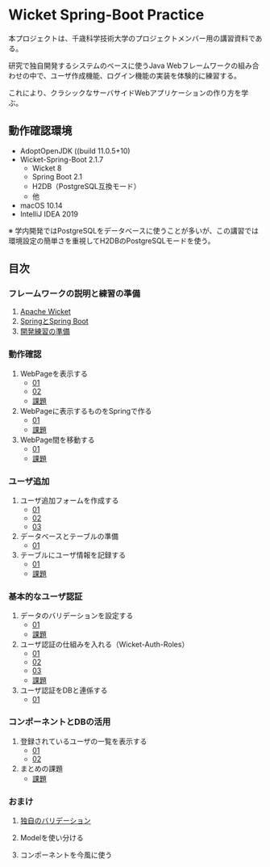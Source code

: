 # Wicket Spring-Boot Practice

本プロジェクトは、千歳科学技術大学のプロジェクトメンバー用の講習資料である。

研究で独自開発するシステムのベースに使うJava Webフレームワークの組み合わせの中で、ユーザ作成機能、ログイン機能の実装を体験的に練習する。

これにより、クラシックなサーバサイドWebアプリケーションの作り方を学ぶ。

## 動作確認環境

- AdoptOpenJDK ((build 11.0.5+10)
- Wicket-Spring-Boot 2.1.7
    - Wicket 8
    - Spring Boot 2.1
    - H2DB（PostgreSQL互換モード）
    - 他
- macOS 10.14
- IntelliJ IDEA 2019

※ 学内開発ではPostgreSQLをデータベースに使うことが多いが、この講習では環境設定の簡単さを重視してH2DBのPostgreSQLモードを使う。

## 目次

### フレームワークの説明と練習の準備

1. [Apache Wicket](doc/A01/01.md)
1. [SpringとSpring Boot](doc/A02/01.md)
1. [開発練習の準備](doc/A03/01.md)

### 動作確認

1. WebPageを表示する
    - [01](doc/B01/01.md)
    - [02](doc/B01/02.md)
    - [課題](doc/B01/03.md)
1. WebPageに表示するものをSpringで作る
    - [01](doc/B02/01.md)
    - [課題](doc/B02/02.md)
1. WebPage間を移動する
    - [01](doc/B03/01.md)
    - [課題](doc/B03/02.md)

### ユーザ追加

1. ユーザ追加フォームを作成する
    - [01](doc/C01/01.md)
    - [02](doc/C01/02.md)
    - [03](doc/C01/03.md)
1. データベースとテーブルの準備
    - [01](doc/C02/01.md)
1. テーブルにユーザ情報を記録する
    - [01](doc/C03/01.md)
    - [課題](doc/C03/02.md)

### 基本的なユーザ認証

1. データのバリデーションを設定する
    - [01](doc/D01/01.md)
    - [課題](doc/D01/02.md)
1. ユーザ認証の仕組みを入れる（Wicket-Auth-Roles）
    - [01](doc/D02/01.md)
    - [02](doc/D02/02.md)
    - [03](doc/D02/03.md)
    - [課題](doc/D02/04.md)
1. ユーザ認証をDBと連係する
    - [01](doc/D03/01.md)

### コンポーネントとDBの活用

1. 登録されているユーザの一覧を表示する
    - [01](doc/E01/01.md)
    - [02](doc/E01/02.md)
2. まとめの課題
    - [課題](doc/E02/01.md)

### おまけ

1. [独自のバリデーション](doc/Ex01/01.md)

1. Modelを使い分ける

1. コンポーネントを今風に使う
